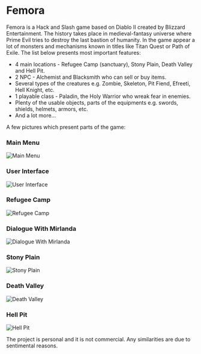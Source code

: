 # Femora

Femora is a Hack and Slash game based on Diablo II created by Blizzard Entertainment. The history takes place in medieval-fantasy universe where Prime Evil tries to destroy the last bastion of humanity. In the game appear a lot of monsters and mechanisms known in titles like Titan Quest or Path of Exile. The list below presents most important features:

* 4 main locations - Refugee Camp (sanctuary), Stony Plain, Death Valley and Hell Pit.
* 2 NPC - Alchemist and Blacksmith who can sell or buy items.
* Several types of the creatures e.g. Zombie, Skeleton, Pit Fiend, Efreeti, Hell Knight, etc.
* 1 playable class - Paladin, the Holy Warrior who wreak fear in enemies.
* Plenty of the usable objects, parts of the equipments e.g. swords, shields, helmets, armors, etc.
* And a lot more...

A few pictures which present parts of the game:

### Main Menu
![Main Menu](https://user-images.githubusercontent.com/26011505/95760017-cee4b200-0caa-11eb-8dfe-80728f934d47.png)

### User Interface
![User Interface](https://user-images.githubusercontent.com/26011505/95760089-e1f78200-0caa-11eb-8320-14051c078d05.png)

### Refugee Camp
![Refugee Camp](https://user-images.githubusercontent.com/26011505/95682070-96c66c00-0be3-11eb-8d7c-e327dadbc4f1.png)

### Dialogue With Mirlanda
![Dialogue With Mirlanda](https://user-images.githubusercontent.com/26011505/95682129-e9a02380-0be3-11eb-8e1c-d2c7b4734bf4.png)

### Stony Plain
![Stony Plain](https://user-images.githubusercontent.com/26011505/95682161-1ce2b280-0be4-11eb-96fa-6b206341e070.png)

### Death Valley
![Death Valley](https://user-images.githubusercontent.com/26011505/95682166-253aed80-0be4-11eb-9f7e-40f042a83d20.png)

### Hell Pit
![Hell Pit](https://user-images.githubusercontent.com/26011505/95682175-2a983800-0be4-11eb-8cfe-d4f407016d0c.png)

The project is personal and it is not commercial. Any similarities are due to sentimental reasons.

